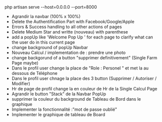 php artisan serve --host=0.0.0.0 --port=8000


* Agrandir la navbar (100% x 100%)
* Delete the Authentification Part with Facebook/Google/Apple
* Errors & Success handling to all other actions of pages
* Delete Medium Star and writte (nouveau) with parenthese 
* add a popUp like 'Welcome Pop Up ' for each page to clarify what can the user do in this current page 
* change background of popUp Navbar 
* Nouveau Calcul / implementation de : prendre une photo 
* change backgorund of a button "supprimer definitivement" (Single Farm Page maybe)
* Dans le profil user change la place de "Role : Personel " et met la au dessous de Téléphone 
* Dans le profil user chnage la place des 3 button (Supprimer / Autoriser / Modifier)
* Hr de page de profil change la en couleur de Hr de la Single Calcul Page
* Agrandir le button "Stack" de la Navbar PopUp
* supprimer la couleur du background de Tableau de Bord dans le graphique 
* Implementer la fonctionnalité :"mot de passe oublié" 
* Implementer le graphique de tableau de Board